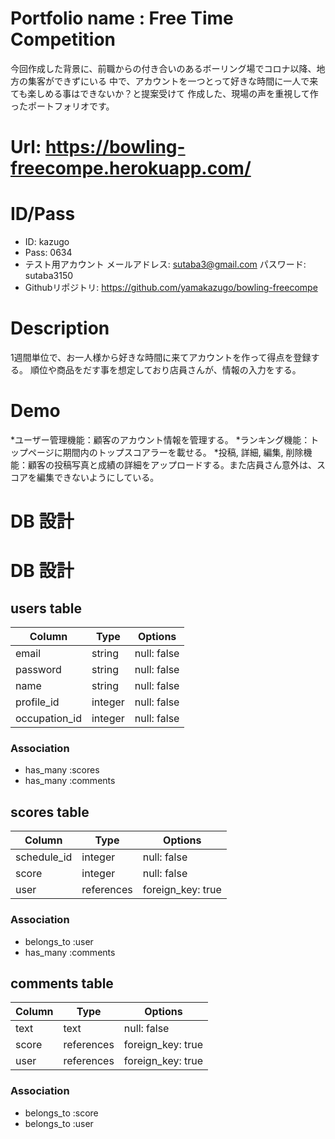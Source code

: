 # Portfolio name : Free Time Competition

今回作成した背景に、前職からの付き合いのあるボーリング場でコロナ以降、地方の集客ができずにいる
中で、アカウントを一つとって好きな時間に一人で来ても楽しめる事はできないか？と提案受けて
作成した、現場の声を重視して作ったポートフォリオです。

# Url: https://bowling-freecompe.herokuapp.com/

# ID/Pass

* ID: kazugo
* Pass: 0634
* テスト用アカウント
  メールアドレス: sutaba3@gmail.com
  パスワード: sutaba3150
* Githubリポジトリ: https://github.com/yamakazugo/bowling-freecompe


# Description

1週間単位で、お一人様から好きな時間に来てアカウントを作って得点を登録する。
順位や商品をだす事を想定しており店員さんが、情報の入力をする。

# Demo

*ユーザー管理機能：顧客のアカウント情報を管理する。
*ランキング機能：トップページに期間内のトップスコアラーを載せる。
*投稿, 詳細, 編集, 削除機能：顧客の投稿写真と成績の詳細をアップロードする。また店員さん意外は、スコアを編集できないようにしている。



# DB 設計

# DB 設計

## users table

| Column             | Type                | Options                 |
|--------------------|---------------------|-------------------------|
| email              | string              | null: false             |
| password           | string              | null: false             |
| name               | string              | null: false             |
| profile_id         | integer             | null: false             |
| occupation_id      | integer             | null: false             |


### Association

* has_many :scores
* has_many :comments

## scores table

| Column                              | Type       | Options           |
|-------------------------------------|------------|-------------------|
| schedule_id                         | integer    | null: false       |
| score                               | integer    | null: false       |
| user                                | references | foreign_key: true |


### Association

- belongs_to :user
- has_many :comments

## comments table

| Column      | Type       | Options           |
|-------------|------------|-------------------|
| text        | text       | null: false       |
| score       | references | foreign_key: true |
| user        | references | foreign_key: true |

### Association

- belongs_to :score
- belongs_to :user



